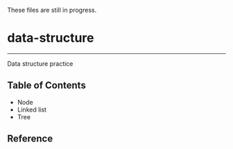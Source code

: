 These files are still in progress.

# data-structure
---
Data structure practice

## Table of Contents
* Node
* Linked list
* Tree

## Reference
